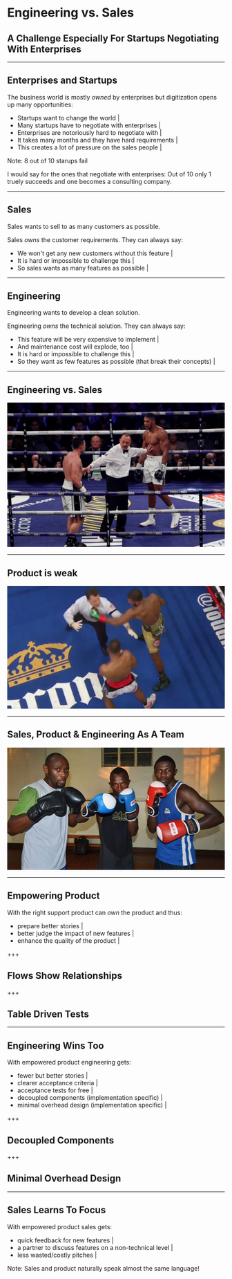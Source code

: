 # Engineering vs. Sales
<h2 class="fragment">A Challenge Especially For Startups Negotiating With Enterprises</h2>

---

## Enterprises and Startups

The business world is mostly *owned* by enterprises but digitization opens up many opportunities:
- Startups want to change the world |
- Many startups have to negotiate with enterprises |
- Enterprises are notoriously hard to negotiate with |
- It takes many months and they have hard requirements |
- This creates a lot of pressure on the sales people |

Note:
8 out of 10 starups fail

I would say for the ones that negotiate with enterprises:
Out of 10 only 1 truely succeeds and one becomes a consulting company.

---

## Sales

Sales wants to sell to as many customers as possible.

Sales *owns* the customer requirements. They can always say:
- We won't get any new customers without this feature |
- It is hard or impossible to challenge this |
- So sales wants as many features as possible |

---

## Engineering

Engineering wants to develop a clean solution.

Engineering *owns* the technical solution. They can always say:
- This feature will be very expensive to implement |
- And maintenance cost will explode, too |
- It is hard or impossible to challenge this |
- So they want as few features as possible (that break their concepts) |

---

## Engineering vs. Sales

![Engineering vs. Sales](assets/SalesVsEng+Prod.jpg)

---

## Product is weak

![Product is weak](assets/ProdGetsHit.png)

---

## Sales, Product & Engineering As A Team

![Sales, Product & Engineering As A Team](assets/3boxers.jpg)

---

## Empowering Product

With the right support product can *own* the product and thus:
- prepare better stories |
- better judge the impact of new features |
- enhance the quality of the product |

+++

## Flows Show Relationships

+++

## Table Driven Tests

---

## Engineering Wins Too

With empowered product engineering gets:
- fewer but better stories |
- clearer acceptance criteria |
- acceptance tests for free |
- decoupled components (implementation specific) |
- minimal overhead design (implementation specific) |

+++

## Decoupled Components

+++

## Minimal Overhead Design

---

## Sales Learns To Focus

With empowered product sales gets:
- quick feedback for new features |
- a partner to discuss features on a non-technical level |
- less wasted/costly pitches |

Note:
Sales and product naturally speak almost the same language!

